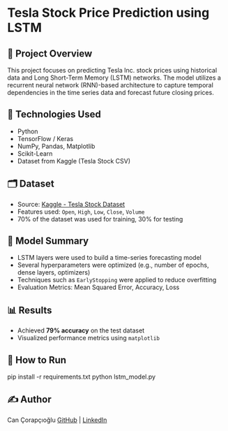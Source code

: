 # Tesla Stock Price Prediction using LSTM

## 📌 Project Overview

This project focuses on predicting Tesla Inc. stock prices using historical data and Long Short-Term Memory (LSTM) networks. The model utilizes a recurrent neural network (RNN)-based architecture to capture temporal dependencies in the time series data and forecast future closing prices.

## 🧰 Technologies Used

- Python
- TensorFlow / Keras
- NumPy, Pandas, Matplotlib
- Scikit-Learn
- Dataset from Kaggle (Tesla Stock CSV)

## 🗂️ Dataset

- Source: [Kaggle - Tesla Stock Dataset](https://www.kaggle.com/code/serkanp/tesla-stock-price-prediction)
- Features used: `Open`, `High`, `Low`, `Close`, `Volume`
- 70% of the dataset was used for training, 30% for testing

## 🧠 Model Summary

- LSTM layers were used to build a time-series forecasting model
- Several hyperparameters were optimized (e.g., number of epochs, dense layers, optimizers)
- Techniques such as `EarlyStopping` were applied to reduce overfitting
- Evaluation Metrics: Mean Squared Error, Accuracy, Loss

## 📊 Results

- Achieved **79% accuracy** on the test dataset
- Visualized performance metrics using `matplotlib`


## 🚀 How to Run

pip install -r requirements.txt
python lstm_model.py

## ✍️ Author
Can Çorapçıoğlu
[GitHub](https://github.com/cancrpcoglu) | [LinkedIn](https://www.linkedin.com/in/can-%C3%A7orap%C3%A7%C4%B1o%C4%9Flu-15a340247/)
